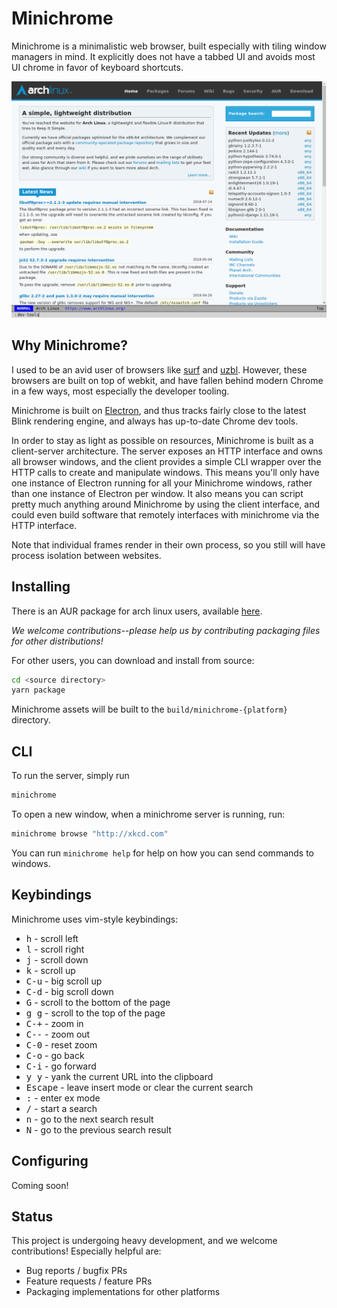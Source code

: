 # Minichrome

Minichrome is a minimalistic web browser, built especially with tiling window
managers in mind.  It explicitly does not have a tabbed UI and avoids most UI
chrome in favor of keyboard shortcuts.

![screenshot](./screenshot.png)

## Why Minichrome?

I used to be an avid user of browsers like [surf](https://surf.suckless.org/)
and [uzbl](https://www.uzbl.org/).  However, these browsers are built on top of
webkit, and have fallen behind modern Chrome in a few ways, most especially the
developer tooling.

Minichrome is built on [Electron](https://electronjs.org), and thus tracks
fairly close to the latest Blink rendering engine, and always has up-to-date
Chrome dev tools.

In order to stay as light as possible on resources, Minichrome is built as a
client-server architecture.  The server exposes an HTTP interface and owns all
browser windows, and the client provides a simple CLI wrapper over the HTTP
calls to create and manipulate windows.  This means you'll only have one
instance of Electron running for all your Minichrome windows, rather than one
instance of Electron per window.  It also means you can script pretty much
anything around Minichrome by using the client interface, and could even build
software that remotely interfaces with minichrome via the HTTP interface.

Note that individual frames render in their own process, so you still will have
process isolation between websites.

## Installing

There is an AUR package for arch linux users, available
[here](https://aur.archlinux.org/packages/minichrome/).

_We welcome contributions--please help us by contributing packaging
files for other distributions!_

For other users, you can download and install from source:

```bash
cd <source directory>
yarn package
```

Minichrome assets will be built to the `build/minichrome-{platform}` directory.

## CLI

To run the server, simply run 

```sh
minichrome
```

To open a new window, when a minichrome server is running, run:

```sh
minichrome browse "http://xkcd.com"
```

You can run `minichrome help` for help on how you can send commands to windows.

## Keybindings

Minichrome uses vim-style keybindings:

- <kbd>h</kbd> - scroll left
- <kbd>l</kbd> - scroll right
- <kbd>j</kbd> - scroll down
- <kbd>k</kbd> - scroll up
- <kbd>C-u</kbd> - big scroll up
- <kbd>C-d</kbd> - big scroll down
- <kbd>G</kbd> - scroll to the bottom of the page
- <kbd>g g</kbd> - scroll to the top of the page
- <kbd>C-+</kbd> - zoom in
- <kbd>C--</kbd> - zoom out
- <kbd>C-0</kbd> - reset zoom
- <kbd>C-o</kbd> - go back
- <kbd>C-i</kbd> - go forward
- <kbd>y y</kbd> - yank the current URL into the clipboard
- <kbd>Escape</kbd> - leave insert mode or clear the current search
- <kbd>:</kbd> - enter ex mode
- <kbd>/</kbd> - start a search
- <kbd>n</kbd> - go to the next search result
- <kbd>N</kbd> - go to the previous search result

## Configuring

Coming soon!

## Status

This project is undergoing heavy development, and we welcome contributions!
Especially helpful are:

- Bug reports / bugfix PRs
- Feature requests / feature PRs
- Packaging implementations for other platforms
